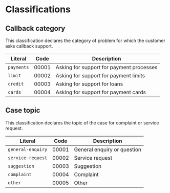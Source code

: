    
Classifications
===============

Callback category
----------------- 
This classification declares the category of problem for which the customer asks callback support.

Literal 				      | Code   | Description
------------------------------|--------|-------------------------------------------
`payments`                    | 00001  | Asking for support for payment processes
`limit`                       | 00002  | Asking for support for payment limits
`credit`                      | 00003  | Asking for support for loans
`cards`                       | 00004  | Asking for support for payment cards

Case topic
----------
This classification declares the topic of the case for complaint or service request.

Literal 				      | Code   | Description
------------------------------|--------|-------------------------------------------
`general-enquiry`             | 00001  | General enquiry or question
`service-request`             | 00002  | Service request
`suggestion`                  | 00003  | Suggestion
`complaint`                   | 00004  | Complaint
`other`                       | 00005  | Other

